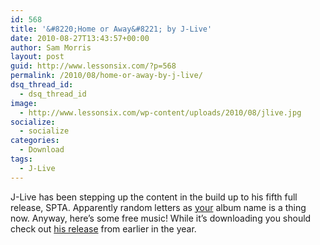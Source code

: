 ```yaml
---
id: 568
title: '&#8220;Home or Away&#8221; by J-Live'
date: 2010-08-27T13:43:57+00:00
author: Sam Morris
layout: post
guid: http://www.lessonsix.com/?p=568
permalink: /2010/08/home-or-away-by-j-live/
dsq_thread_id:
  - dsq_thread_id
image:
  - http://www.lessonsix.com/wp-content/uploads/2010/08/jlive.jpg
socialize:
  - socialize
categories:
  - Download
tags:
  - J-Live
---
```

J-Live has been stepping up the content in the build up to his fifth full release, SPTA. Apparently random letters as [your](http://www.lessonsix.com/2010/07/shad-tsol/) album name is a thing now. Anyway, here&#8217;s some free music! While it&#8217;s downloading you should check out [his release](http://j-live.bandcamp.com/album/j-live-the-way-that-i-rhyme-poetry-in-motion-single) from earlier in the year.